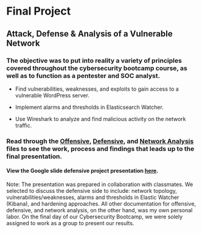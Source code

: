 # Final Project
## Attack, Defense &amp; Analysis of a Vulnerable Network
### The objective was to put into reality a variety of principles covered throughout the cybersecurity bootcamp course, as well as to function as a pentester and SOC analyst.
  * Find vulnerabilities, weaknesses, and exploits to gain access to a vulnerable WordPress server.

  * Implement alarms and thresholds in Elasticsearch Watcher.

  * Use Wireshark to analyze and find malicious activity on the network traffic.
### Read through the [Offensive](https://github.com/fpanes/FinalProject/blob/main/Offensive.md), [Defensive](https://github.com/fpanes/FinalProject/blob/main/Defensive.md), and [Network Analysis](https://github.com/fpanes/FinalProject/blob/main/Network.md) files to see the work, process and findings that leads up to the final presentation.
#### View the Google slide defensive project presentation [here](https://docs.google.com/presentation/d/1vs7FdZhMwk7gnJwQfN80L3Gzk6EEYVUzGoGSRkDlJHI/edit?usp=sharing).
Note: The presentation was prepared in collaboration with classmates. We selected to discuss the defensive side to include: network topology, vulnerabilities/weaknesses, alarms and thresholds in Elastic Watcher (Kibana), and hardening approaches. All other documentation for offensive, defensive, and network analysis, on the other hand, was my own personal labor. On the final day of our Cybersecurity Bootcamp, we were solely assigned to work as a group to present our results.
